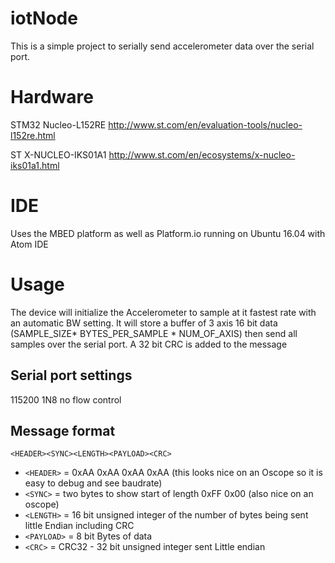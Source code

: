 # iotNode

This is a simple project to serially send accelerometer data over the serial port.

# Hardware

STM32 Nucleo-L152RE  http://www.st.com/en/evaluation-tools/nucleo-l152re.html

ST X-NUCLEO-IKS01A1 http://www.st.com/en/ecosystems/x-nucleo-iks01a1.html

# IDE

Uses the MBED platform as well as Platform.io running on Ubuntu 16.04 with Atom IDE


# Usage
The device will initialize the Accelerometer to sample at it fastest rate with an automatic BW setting.  It will store a buffer of 3 axis 16 bit data (SAMPLE_SIZE* BYTES_PER_SAMPLE * NUM_OF_AXIS) then send all samples over the serial port.  A 32 bit CRC is added to the message

## Serial port settings
115200 1N8 no flow control

## Message format  
`<HEADER><SYNC><LENGTH><PAYLOAD><CRC>`
- `<HEADER>` = 0xAA 0xAA 0xAA 0xAA (this looks nice on an Oscope so it is easy to debug and see baudrate)
- `<SYNC>` = two bytes to show start of length 0xFF 0x00 (also nice on an oscope)
- `<LENGTH>` = 16 bit unsigned integer of the number of bytes being sent little Endian including CRC
- `<PAYLOAD>` = 8 bit Bytes of data
- `<CRC>` = CRC32 - 32 bit unsigned integer sent Little endian
